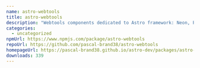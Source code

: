 ```yaml
---
name: astro-webtools
title: astro-webtools
description: "Webtools components dedicated to Astro framework: Neon, Polaroid, PostIt,..."
categories:
  - uncategorized
npmUrl: https://www.npmjs.com/package/astro-webtools
repoUrl: https://github.com/pascal-brand38/astro-webtools
homepageUrl: https://pascal-brand38.github.io/astro-dev/packages/astro-webtools
downloads: 339
---
```

